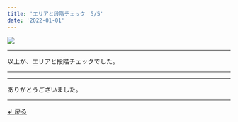 ```yaml
---
title: 'エリアと段階チェック　5/5'
date: '2022-01-01'
---
```

![](/images/00.jpg)
***
以上が、エリアと段階チェックでした。
***
***
ありがとうございました。
***
[ ↲ 戻る ](https://01234567890.thebase.in/about)
